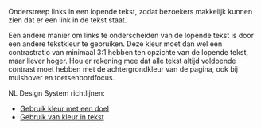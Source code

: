 <!-- @license CC0-1.0 -->

Onderstreep links in een lopende tekst, zodat bezoekers makkelijk kunnen zien dat er een link in de tekst staat.

Een andere manier om links te onderscheiden van de lopende tekst is door een andere tekstkleur te gebruiken. Deze kleur moet dan wel een contrastratio van minimaal 3:1 hebben ten opzichte van de lopende tekst, maar liever hoger. Hou er rekening mee dat alle tekst altijd voldoende contrast moet hebben met de achtergrondkleur van de pagina, ook bij muishover en toetsenbordfocus.

NL Design System richtlijnen:

- [Gebruik kleur met een doel](/richtlijnen/stijl/kleuren/doel)
- [Gebruik van kleur in tekst](/richtlijnen/content/tekstopmaak/kleurgebruik-in-tekst/)
